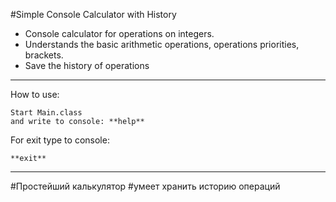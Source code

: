 #Simple Console Calculator with History

* Console calculator for operations on integers.
* Understands the basic arithmetic operations, operations priorities, brackets.
* Save the history of operations 

***
How to use:


    Start Main.class 
    and write to console: **help**

For exit type to console:


    **exit**

***

#Простейший калькулятор
#умеет хранить историю операций

